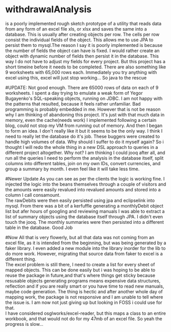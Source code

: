# withdrawalAnalysis

is a poorly implemented rough sketch prototype of a utility that reads data from any form of an excel file xls, or xlsx and saves the same into a database. This is usually after creating objects per row. The cells per row consist the individual fields of the object. This allows me to use JPA to persist them to mysql.The reason I say it is poorly implemented is because the number of fields the object can have is fixed. I would rather create an object with dynamic number of fields then persist it in the database. This way I do not have to adjust my fields for every project. But this project has a short timeine before it needs to be completed. There are also something like 9 worksheets with 65,000 rows each. Immediately you try anything with excel using this, excel will just stop working... So java to the rescue <br>

#UPDATE: 
Not good enough. There are 65000 rows of data on each of 9 worksheets. I spent a day trying to emulate a weak form of Yegor Bugayenko's SQL-speaking objects, running on JDBC. I am not happy with the patterns that resulted, because it feels rather unfamiliar. Bad programming is probably embedded in me. However that is not be reason why I am thinking of abandoning this project. It's just with that much data in memory, even the cache(needs work) I implemented following a certain blog, could not stop my VM from running out of memory. And then I began to form an idea. I don't really like it but it seems to be the only way. I think I need to really let the database do it's job. These buggers were created to handle high volumes of data. Why should I suffer to do it myself again? So i thought I will redo the whole thing in a new DSL approach to queries in a different project altogether. Why not? I am thinking I could jooq after all, and run all the queries I need to perform the analysis in the database itself, split columns into different tables, join on my own IDs, convert currencies, and group a summary by month. I even feel like it will take less time.

#Newer Update
As you can see as per the clients the logic is working fine. I injected the logic into the beans themselves through a couple of visitors and the amounts were easily revalued into revalued amounts and stored into a column I call consamount.<br>
The rawDebits were then easily persisted using jpa and eclipselink into mysql. From there was a bit of a kerfuffle generating a monthlyDebit object list but afer hours of googling and reviewing manuals I was able to extract a list of summary objects using the database itself through JPA. I didn't even touch the jooq. The monthly summaries were then persisted into a different table in the database. Good Job 

#Now
All that is very flowerly, but all that data was not coming from an excel file, as it is intended from the beginning, but was being generated by a faker library. I even added a new module into the library inorder for the lib to do more work. However, migrating that source data from faker to excel is a different thing. <br>
The excel problem is still there, I need to create a list for every sheet of mapped objects. This can be done easily but i was hoping to be able to reuse the package in future,and that's where things get sticky because resusable objects generating programs means expensive data structures, reflection and if you are really smart or you have time to read new manuals, maybe code generation. The thing is hectic and after another whole day of mapping work, the package is not responsive and I am unable to tell where the issue is. I am now not just giving up but looking in FOSS i could use for that. <BR>
I have considered osglworks/excel-reader, but this maps a class to an entire workbook, and that would not do for my 47mb of an excel file. So yeah the progress is slow...


